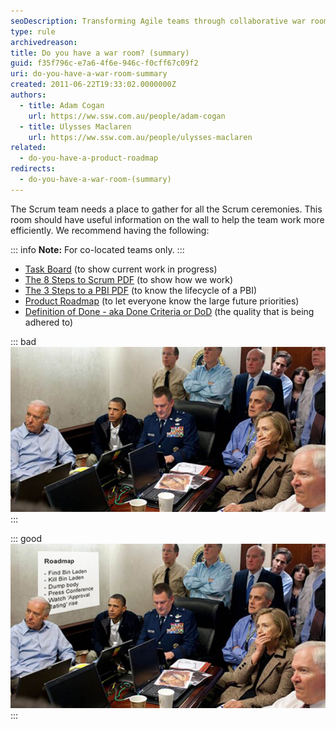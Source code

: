 ```yaml
---
seoDescription: Transforming Agile teams through collaborative war rooms, creating a centralized space for efficient work and seamless communication.
type: rule
archivedreason:
title: Do you have a war room? (summary)
guid: f35f796c-e7a6-4f6e-946c-f0cff67c09f2
uri: do-you-have-a-war-room-summary
created: 2011-06-22T19:33:02.0000000Z
authors:
  - title: Adam Cogan
    url: https://ww.ssw.com.au/people/adam-cogan
  - title: Ulysses Maclaren
    url: https://ww.ssw.com.au/people/ulysses-maclaren
related:
  - do-you-have-a-product-roadmap
redirects:
  - do-you-have-a-war-room-(summary)
---
```


The Scrum team needs a place to gather for all the Scrum ceremonies. This room should have useful information on the wall to help the team work more efficiently. We recommend having the following:

::: info
**Note:** For co-located teams only.
:::

- [Task Board](/the-war-room-does-your-development-room-have-an-electronic-task-board-physical-is-ok-too-for-small-co-located-teams) (to show current work in progress)
- [The 8 Steps to Scrum PDF](8StepstoScrum.pdf) (to show how we work)
- [The 3 Steps to a PBI PDF](3StepsToAPBI.pdf) (to know the lifecycle of a PBI)
- [Product Roadmap](/do-you-have-a-product-roadmap) (to let everyone know the large future priorities)
- [Definition of Done - aka Done Criteria or DoD](/definition-of-done) (the quality that is being adhered to)

<!--endintro-->

::: bad
![Bad Example – No Product Roadmap is on the wall, so people can be out of sync with the future plans of the Product Owner](war-room-bad-example.jpg)
:::

::: good
![Good Example – The Product Roadmap is visible at a glance ](war-room-good-example.jpg)
:::
